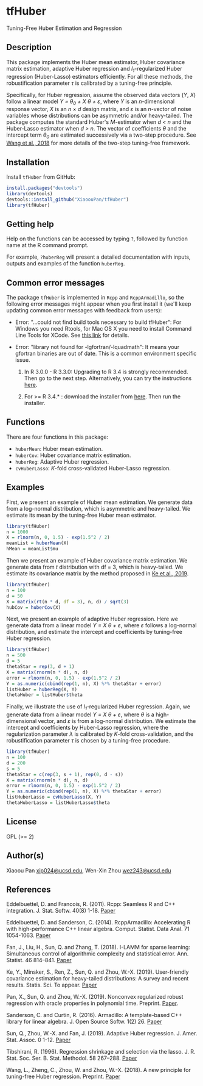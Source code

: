 # tfHuber

Tuning-Free Huber Estimation and Regression

## Description

This package implements the Huber mean estimator, Huber covariance matrix estimation, adaptive Huber regression and *l<sub>1</sub>*-regularized Huber regression (Huber-Lasso) estimators efficiently. For all these methods, the robustification parameter *&tau;* is calibrated by a tuning-free principle.

Specifically, for Huber regression, assume the observed data vectors (*Y*, *X*) follow a linear model *Y = &theta;<sub>0</sub> + X &theta; + &epsilon;*, where *Y* is an *n*-dimensional response vector, *X* is an *n* &times; *d* design matrix, and *&epsilon;* is an *n*-vector of noise variables whose distributions can be asymmetric and/or heavy-tailed. The package computes the standard Huber's *M*-estimator when *d < n* and the Huber-Lasso estimator when *d > n*. The vector of coefficients *&theta;* and the intercept term *&theta;<sub>0</sub>* are estimated successively via a two-step procedure. See [Wang et al., 2018](https://www.math.ucsd.edu/~wez243/Tuning_Free.pdf) for more details of the two-step tuning-free framework.

## Installation

Install `tfHuber` from GitHub:

```r
install.packages("devtools")
library(devtools)
devtools::install_github("XiaoouPan/tfHuber")
library(tfHuber)
```

## Getting help

Help on the functions can be accessed by typing `?`, followed by function name at the R command prompt. 

For example, `?huberReg` will present a detailed documentation with inputs, outputs and examples of the function `huberReg`.

## Common error messages

The package `tfHuber` is implemented in `Rcpp` and `RcppArmadillo`, so the following error messages might appear when you first install it (we'll keep updating common error messages with feedback from users):

* Error: "...could not find build tools necessary to build tfHuber": For Windows you need Rtools, for Mac OS X you need to install Command Line Tools for XCode. See [this link](https://support.rstudio.com/hc/en-us/articles/200486498-Package-Development-Prerequisites) for details. 

* Error: "library not found for -lgfortran/-lquadmath": It means your gfortran binaries are out of date. This is a common environment specific issue. 

    1. In R 3.0.0 - R 3.3.0: Upgrading to R 3.4 is strongly recommended. Then go to the next step. Alternatively, you can try the instructions [here](http://thecoatlessprofessor.com/programming/rcpp-rcpparmadillo-and-os-x-mavericks-lgfortran-and-lquadmath-error/).

    2. For >= R 3.4.* : download the installer from [here](https://gcc.gnu.org/wiki/GFortranBinaries#MacOS). Then run the installer.

## Functions

There are four functions in this package: 

* `huberMean`: Huber mean estimation.
* `huberCov`: Huber covariance matrix estimation.
* `huberReg`: Adaptive Huber regression.
* `cvHuberLasso`: *K*-fold cross-validated Huber-Lasso regression.

## Examples 

First, we present an example of Huber mean estimation. We generate data from a log-normal distribution, which is asymmetric and heavy-tailed. We estimate its mean by the tuning-free Huber mean estimator.

```r
library(tfHuber)
n = 1000
X = rlnorm(n, 0, 1.5) - exp(1.5^2 / 2)
meanList = huberMean(X)
hMean = meanList$mu
```

Then we present an example of Huber covariance matrix estimation. We generate data from *t* distribution with df = 3, which is heavy-tailed. We estimate its covariance matrix by the method proposed in [Ke et al., 2019](https://arxiv.org/abs/1811.01520).

```r
library(tfHuber)
n = 100
d = 50
X = matrix(rt(n * d, df = 3), n, d) / sqrt(3)
hubCov = huberCov(X)
```

Next, we present an example of adaptive Huber regression. Here we generate data from a linear model *Y = X &theta; + &epsilon;*, where *&epsilon;* follows a log-normal distribution, and estimate the intercept and coefficients by tuning-free Huber regression.

```r
library(tfHuber)
n = 500
d = 5
thetaStar = rep(3, d + 1)
X = matrix(rnorm(n * d), n, d)
error = rlnorm(n, 0, 1.5) - exp(1.5^2 / 2)
Y = as.numeric(cbind(rep(1, n), X) %*% thetaStar + error)
listHuber = huberReg(X, Y)
thetaHuber = listHuber$theta
```

Finally, we illustrate the use of *l<sub>1</sub>*-regularized Huber regression. Again, we generate data from a linear model *Y = X &theta; + &epsilon;*, where *&theta;* is a high-dimensional vector, and *&epsilon;* is from a log-normal distribution. We estimate the intercept and coefficients by Huber-Lasso regression, where the regularization parameter *&lambda;* is calibrated by *K*-fold cross-validation, and the robustification parameter *&tau;* is chosen by a tuning-free procedure.

```r
library(tfHuber)
n = 100
d = 200
s = 5
thetaStar = c(rep(3, s + 1), rep(0, d - s))
X = matrix(rnorm(n * d), n, d)
error = rlnorm(n, 0, 1.5) - exp(1.5^2 / 2)
Y = as.numeric(cbind(rep(1, n), X) %*% thetaStar + error)
listHuberLasso = cvHuberLasso(X, Y)
thetaHuberLasso = listHuberLasso$theta
```

## License

GPL (>= 2)

## Author(s)

Xiaoou Pan <xip024@ucsd.edu>, Wen-Xin Zhou <wez243@ucsd.edu> 

## References

Eddelbuettel, D. and Francois, R. (2011). Rcpp: Seamless R and C++ integration. J. Stat. Softw. 40(8) 1-18. [Paper](http://dirk.eddelbuettel.com/code/rcpp/Rcpp-introduction.pdf)

Eddelbuettel, D. and Sanderson, C. (2014). RcppArmadillo: Accelerating R with high-performance C++ linear algebra. Comput. Statist. Data Anal. 71 1054-1063. [Paper](http://dirk.eddelbuettel.com/papers/RcppArmadillo.pdf)

Fan, J., Liu, H., Sun, Q. and Zhang, T. (2018). I-LAMM for sparse learning: Simultaneous control of algorithmic complexity and statistical error. Ann. Statist. 46 814–841. [Paper](https://projecteuclid.org/euclid.aos/1522742437)

Ke, Y., Minsker, S., Ren, Z., Sun, Q. and Zhou, W.-X. (2019). User-friendly covariance estimation for heavy-tailed distributions: A survey and recent results. Statis. Sci. To appear. [Paper](https://arxiv.org/abs/1811.01520)

Pan, X., Sun, Q. and Zhou, W.-X. (2019). Nonconvex regularized robust regression with oracle properties in polynomial time. Preprint. [Paper](https://arxiv.org/abs/1907.04027).

Sanderson, C. and Curtin, R. (2016). Armadillo: A template-based C++ library for linear algebra. J. Open Source Softw. 1(2) 26. [Paper](http://conradsanderson.id.au/pdfs/sanderson_armadillo_joss_2016.pdf)

Sun, Q., Zhou, W.-X. and Fan, J. (2019). Adaptive Huber regression. J. Amer. Stat. Assoc. 0 1-12. [Paper](https://www.tandfonline.com/doi/abs/10.1080/01621459.2018.1543124)

Tibshirani, R. (1996). Regression shrinkage and selection via the lasso. J. R. Stat. Soc. Ser. B. Stat. Methodol. 58 267–288. [Paper](https://www.jstor.org/stable/2346178?seq=1#metadata_info_tab_contents)

Wang, L., Zheng, C., Zhou, W. and Zhou, W.-X. (2018). A new principle for tuning-free Huber regression. Preprint. [Paper](https://www.math.ucsd.edu/~wez243/Tuning_Free.pdf)
